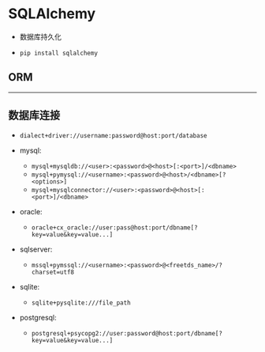 
# SQLAlchemy


- 数据库持久化

- `pip install sqlalchemy`


## ORM


---

## 数据库连接
- `dialect+driver://username:password@host:port/database`

- mysql:
    - `mysql+mysqldb://<user>:<password>@<host>[:<port>]/<dbname>`
    - `mysql+pymysql://<username>:<password>@<host>/<dbname>[?<options>]`
    - `mysql+mysqlconnector://<user>:<password>@<host>[:<port>]/<dbname>`




- oracle:
    - `oracle+cx_oracle://user:pass@host:port/dbname[?key=value&key=value...]`
- sqlserver:
    - `mssql+pymssql://<username>:<password>@<freetds_name>/?charset=utf8`

- sqlite:
    - `sqlite+pysqlite:///file_path`
- postgresql:
    - `postgresql+psycopg2://user:password@host:port/dbname[?key=value&key=value...]`


